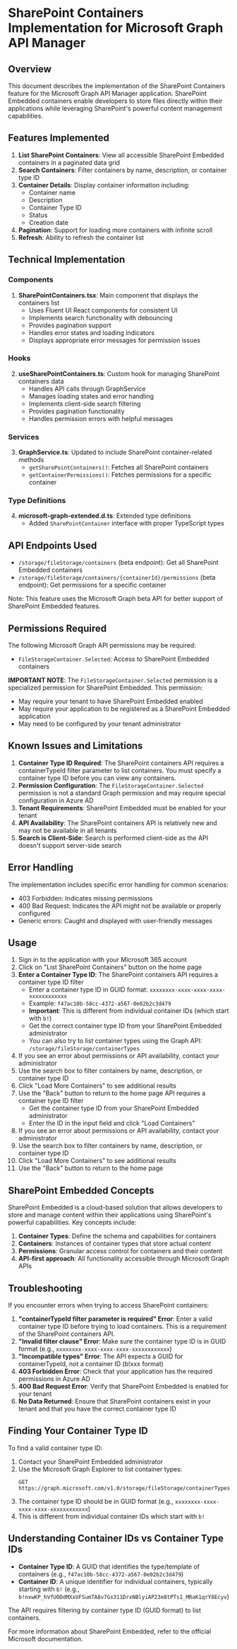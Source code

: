 # SharePoint Containers Implementation for Microsoft Graph API Manager

## Overview

This document describes the implementation of the SharePoint Containers feature for the Microsoft Graph API Manager application. SharePoint Embedded containers enable developers to store files directly within their applications while leveraging SharePoint's powerful content management capabilities.

## Features Implemented

1. **List SharePoint Containers**: View all accessible SharePoint Embedded containers in a paginated data grid
2. **Search Containers**: Filter containers by name, description, or container type ID
3. **Container Details**: Display container information including:
   - Container name
   - Description
   - Container Type ID
   - Status
   - Creation date
4. **Pagination**: Support for loading more containers with infinite scroll
5. **Refresh**: Ability to refresh the container list

## Technical Implementation

### Components

1. **SharePointContainers.tsx**: Main component that displays the containers list
   - Uses Fluent UI React components for consistent UI
   - Implements search functionality with debouncing
   - Provides pagination support
   - Handles error states and loading indicators
   - Displays appropriate error messages for permission issues

### Hooks

2. **useSharePointContainers.ts**: Custom hook for managing SharePoint containers data
   - Handles API calls through GraphService
   - Manages loading states and error handling
   - Implements client-side search filtering
   - Provides pagination functionality
   - Handles permission errors with helpful messages

### Services

3. **GraphService.ts**: Updated to include SharePoint container-related methods
   - `getSharePointContainers()`: Fetches all SharePoint containers
   - `getContainerPermissions()`: Fetches permissions for a specific container

### Type Definitions

4. **microsoft-graph-extended.d.ts**: Extended type definitions
   - Added `SharePointContainer` interface with proper TypeScript types

## API Endpoints Used

- `/storage/fileStorage/containers` (beta endpoint): Get all SharePoint Embedded containers
- `/storage/fileStorage/containers/{containerId}/permissions` (beta endpoint): Get permissions for a specific container

Note: This feature uses the Microsoft Graph beta API for better support of SharePoint Embedded features.

## Permissions Required

The following Microsoft Graph API permissions may be required:
- `FileStorageContainer.Selected`: Access to SharePoint Embedded containers

**IMPORTANT NOTE**: The `FileStorageContainer.Selected` permission is a specialized permission for SharePoint Embedded. This permission:
- May require your tenant to have SharePoint Embedded enabled
- May require your application to be registered as a SharePoint Embedded application
- May need to be configured by your tenant administrator

## Known Issues and Limitations

1. **Container Type ID Required**: The SharePoint containers API requires a containerTypeId filter parameter to list containers. You must specify a container type ID before you can view any containers.
2. **Permission Configuration**: The `FileStorageContainer.Selected` permission is not a standard Graph permission and may require special configuration in Azure AD
3. **Tenant Requirements**: SharePoint Embedded must be enabled for your tenant
4. **API Availability**: The SharePoint containers API is relatively new and may not be available in all tenants
5. **Search is Client-Side**: Search is performed client-side as the API doesn't support server-side search

## Error Handling

The implementation includes specific error handling for common scenarios:
- 403 Forbidden: Indicates missing permissions
- 400 Bad Request: Indicates the API might not be available or properly configured
- Generic errors: Caught and displayed with user-friendly messages

## Usage

1. Sign in to the application with your Microsoft 365 account
2. Click on "List SharePoint Containers" button on the home page
3. **Enter a Container Type ID**: The SharePoint containers API requires a container type ID filter
   - Enter a container type ID in GUID format: `xxxxxxxx-xxxx-xxxx-xxxx-xxxxxxxxxxxx`
   - Example: `f47ac10b-58cc-4372-a567-0e02b2c3d479`
   - **Important**: This is different from individual container IDs (which start with `b!`)
   - Get the correct container type ID from your SharePoint Embedded administrator
   - You can also try to list container types using the Graph API: `/storage/fileStorage/containerTypes`
4. If you see an error about permissions or API availability, contact your administrator
5. Use the search box to filter containers by name, description, or container type ID
6. Click "Load More Containers" to see additional results
7. Use the "Back" button to return to the home page API requires a container type ID filter
   - Get the container type ID from your SharePoint Embedded administrator
   - Enter the ID in the input field and click "Load Containers"
4. If you see an error about permissions or API availability, contact your administrator
5. Use the search box to filter containers by name, description, or container type ID
6. Click "Load More Containers" to see additional results
7. Use the "Back" button to return to the home page

## SharePoint Embedded Concepts

SharePoint Embedded is a cloud-based solution that allows developers to store and manage content within their applications using SharePoint's powerful capabilities. Key concepts include:

1. **Container Types**: Define the schema and capabilities for containers
2. **Containers**: Instances of container types that store actual content
3. **Permissions**: Granular access control for containers and their content
4. **API-first approach**: All functionality accessible through Microsoft Graph APIs

## Troubleshooting

If you encounter errors when trying to access SharePoint containers:

1. **"containerTypeId filter parameter is required" Error**: Enter a valid container type ID before trying to load containers. This is a requirement of the SharePoint containers API.
2. **"Invalid filter clause" Error**: Make sure the container type ID is in GUID format (e.g., `xxxxxxxx-xxxx-xxxx-xxxx-xxxxxxxxxxxx`)
3. **"Incompatible types" Error**: The API expects a GUID for containerTypeId, not a container ID (b!xxx format)
4. **403 Forbidden Error**: Check that your application has the required permissions in Azure AD
5. **400 Bad Request Error**: Verify that SharePoint Embedded is enabled for your tenant
6. **No Data Returned**: Ensure that SharePoint containers exist in your tenant and that you have the correct container type ID

## Finding Your Container Type ID

To find a valid container type ID:

1. Contact your SharePoint Embedded administrator
2. Use the Microsoft Graph Explorer to list container types:
   ```
   GET https://graph.microsoft.com/v1.0/storage/fileStorage/containerTypes
   ```
3. The container type ID should be in GUID format (e.g., `xxxxxxxx-xxxx-xxxx-xxxx-xxxxxxxxxxxx`)
4. This is different from individual container IDs which start with `b!`

## Understanding Container IDs vs Container Type IDs

- **Container Type ID**: A GUID that identifies the type/template of containers (e.g., `f47ac10b-58cc-4372-a567-0e02b2c3d479`)
- **Container ID**: A unique identifier for individual containers, typically starting with `b!` (e.g., `b!nxwKP_hVfUODdMXxUFSumTA8v7Gs311DrxNBlyiAP23e8tPTs1_MRaK1qrY8Ecyv`)

The API requires filtering by container type ID (GUID format) to list containers.

For more information about SharePoint Embedded, refer to the official Microsoft documentation.
